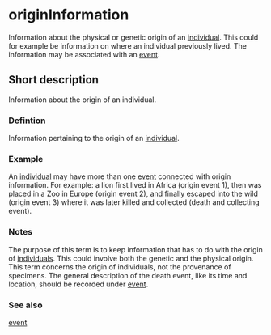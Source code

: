 # originInformation

Information about the physical or genetic origin of an [individual](__DOCLINK__individual/). This could for example be information on where an individual previously lived. The information may be associated with an [event](__DOCLINK__event/).


## Short description

Information about the origin of an individual.


### Defintion
Information pertaining to the origin of an [individual](__DOCLINK__individual/).


### Example

An [individual](__DOCLINK__individual/) may have more than one [event](__DOCLINK__event/) connected with origin information. For example: a lion first lived in Africa (origin event 1), then was placed in a Zoo in Europe (origin event 2), and finally escaped into the wild (origin event 3) where it was later killed and collected (death and collecting event).


### Notes

The purpose of this term is to keep information that has to do with the origin of [individuals](__DOCLINK__individual/). This could involve both the genetic and the physical origin. This term concerns the origin of individuals, not the provenance of specimens. The general description of the death event, like its time and location, should be recorded under [event](__DOCLINK__event/).


### See also

[event](__DOCLINK__event/)
